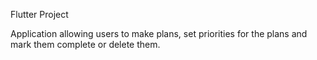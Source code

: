Flutter Project

Application allowing users to make plans, set priorities for the plans and mark them complete or delete them.